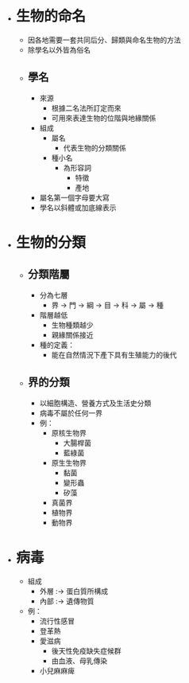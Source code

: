- # 生物的命名
	- 因各地需要一套共同后分、歸類與命名生物的方法
	- 除學名以外皆為俗名
	- ## 學名
		- 來源
			- 根據二名法所訂定而來
			- 可用來表達生物的位階與地緣關係
		- 組成
			- 屬名
				- 代表生物的分類關係
			- 種小名
				- 為形容詞
					- 特徵
					- 產地
		- 屬名第一個字母要大寫
		- 學名以斜體或加底線表示
- # 生物的分類
	- ## 分類階屬
		- 分為七層
			- 界 -> 門 -> 綱 -> 目 -> 科 -> 屬 -> 種
		- 階層越低
			- 生物種類越少
			- 親緣關係接近
		- 種的定義：
			- 能在自然情況下產下具有生殖能力的後代
	- ## 界的分類
		- 以細胞構造、營養方式及生活史分類
		- 病毒不屬於任何一界
		- 例：
			- 原核生物界
				- 大腸桿菌
				- 藍綠菌
			- 原生生物界
				- 黏菌
				- 變形蟲
				- 矽藻
			- 真菌界
			- 植物界
			- 動物界
- # 病毒
	- 組成
		- 外層 :-> 蛋白質所構成
		- 內部 :-> 遺傳物質
	- 例：
		- 流行性感冒
		- 登革熱
		- 愛滋病
			- 後天性免疫缺失症候群
			- 由血液、母乳傳染
		- 小兒麻麻痺